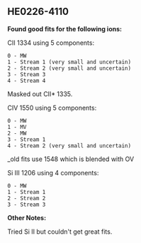 ## HE0226-4110
**Found good fits for the following ions:**

CII 1334 using 5 components:
```
0 - MW
1 - Stream 1 (very small and uncertain)
2 - Stream 2 (very small and uncertain)
3 - Stream 3
4 - Stream 4
```
Masked out CII* 1335.

CIV 1550 using 5 components:
```
0 - MW
1 - MV
2 - MW
3 - Stream 1 
4 - Stream 2 (very small and uncertain)
```
_old fits use 1548 which is blended with OV

Si III 1206 using 4 components:
```
0 - MW
1 - Stream 1
2 - Stream 2 
3 - Stream 3 
```

**Other Notes:**

Tried Si II but couldn't get great fits.